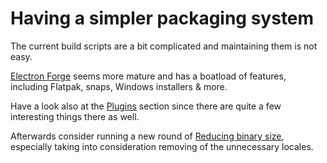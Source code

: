 # Having a simpler packaging system
The current build scripts are a bit complicated and maintaining them is not easy.

[Electron Forge](https://www.electronforge.io/) seems more mature and has a boatload of features, including Flatpak, snaps, Windows installers & more.

Have a look also at the [Plugins](https://www.electronforge.io/config/plugins) section since there are quite a few interesting things there as well.

Afterwards consider running a new round of <a class="reference-link" href="#root/GAP7blNiSoX3/ftdNqJtBT1RD">Reducing binary size</a>, especially taking into consideration removing of the unnecessary locales.